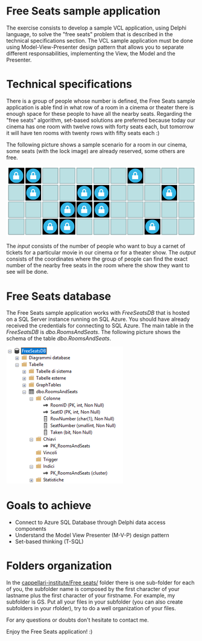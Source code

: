 # Free Seats sample application

The exercise consists to develop a sample VCL application, using Delphi language, to solve the "free seats" problem that is described in the technical specifications section. The VCL sample application must be done using Model-View-Presenter design pattern that allows you to separate different responsabilities, implementing the View, the Model and the Presenter.


Technical specifications
========================

There is a group of people whose number is defined, the Free Seats sample application is able find in what row of a room in a cinema or theater there is enough space for these people to have all the nearby seats. Regarding the "free seats" algorithm, set-based solutions are preferred because today our cinema has one room with twelve rows with forty seats each, but tomorrow it will have ten rooms with twenty rows with fifty seats each :)

The following picture shows a sample scenario for a room in our cinema, some seats (with the lock image) are already reserved, some others are free.

![](./img/Free-Seats.png)

The *input* consists of the number of people who want to buy a carnet of tickets for a particular movie in our cinema or for a theater show. The *output* consists of the coordinates where the group of people can find the exact number of the nearby free seats in the room where the show they want to see will be done.


Free Seats database
===================

The Free Seats sample application works with *FreeSeatsDB* that is hosted on a SQL Server instance running on SQL Azure. You should have already received the credentials for connecting to SQL Azure. The main table in the *FreeSeatsDB* is *dbo.RoomsAndSeats*. The following picture shows the schema of the table *dbo.RoomsAndSeats*.

![](./img/Free-Seats-DB.png)


Goals to achieve
================

- Connect to Azure SQL Database through Delphi data access components
- Understand the Model View Presenter (M-V-P) design pattern
- Set-based thinking (T-SQL)


Folders organization
====================

In the [cappellari-institute/Free seats/](https://github.com/segovoni/cappellari-institute/tree/master/Free%20seats) folder there is one sub-folder for each of you, the subfolder name is composed by the first character of your lastname plus the first character of your firstname. For example, my subfolder is GS. Put all your files in your subfolder (you can also create subfolders in your rfolder), try to do a well organization of your files.


For any questions or doubts don't hesitate to contact me.

Enjoy the Free Seats application! :)
